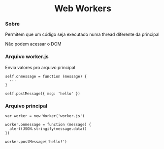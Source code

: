 <h1 align="center">Web Workers</h1>

<h3>Sobre</h3>
<p>Permitem que um código seja executado numa thread diferente da principal</p>
<p>Não podem acessar o DOM</p>

<h3>Arquivo worker.js</h3>
<p>Envia valores pro arquivo principal</p>

```
self.onmessage = function (message) {
  ···
}

self.postMessage({ msg: 'hello' })
```
<h3>Arquivo principal</h3>

```
var worker = new Worker('worker.js')

worker.onmessage = function (message) {
  alert(JSON.stringify(message.data))
})

worker.postMessage('hello!')
```
